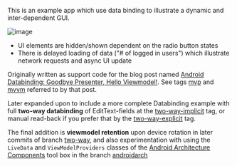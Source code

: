 This is an example app which use data binding to illustrate a dynamic and inter-dependent GUI.

![image](https://cloud.githubusercontent.com/assets/990654/26285791/cf202b3a-3e56-11e7-9f58-5f47db47af71.png)

- UI elements are hidden/shown dependent on the radio button states
- There is delayed loading of data ("# of logged in users") which illustrate network requests and async UI update

Originally written as support code for the blog post named [Android Databinding: Goodbye Presenter, Hello Viewmodel!](http://tech.vg.no/2015/07/17/android-databinding-goodbye-presenter-hello-viewmodel/).
See tags [mvp](https://github.com/Nilzor/mvp-to-mvvm-transition/tree/mvp) and [mvvm](https://github.com/Nilzor/mvp-to-mvvm-transition/tree/mvvm) referred to by that post.

Later expanded upon to include a more complete Databinding example with full **two-way databinding** of EditText-fields at the
[two-way-implicit](https://github.com/Nilzor/mvp-to-mvvm-transition/tree/two-way-implicit) tag,
or manual read-back if you prefer that by the [two-way-explicit](https://github.com/Nilzor/mvp-to-mvvm-transition/tree/two-way-explicit) tag.

The final addition is **viewmodel retention** upon device rotation in later commits of branch [two-way](https://github.com/Nilzor/mvp-to-mvvm-transition/tree/twoway),
 and also experimentation with using the `LiveData` and `ViewModelProviders` classes of the [Android Architecture Components](https://developer.android.com/topic/libraries/architecture/index.html)
 tool box  in the branch [androidarch](https://github.com/Nilzor/mvp-to-mvvm-transition/tree/androidarch)


